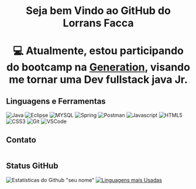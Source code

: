 <h1 align="center"> Seja bem Vindo ao GitHub do Lorrans Facca </h1>

 <h1 align="center" font-family"CommercialScript BT">💻 Atualmente, estou participando do bootcamp na <a href="https://brazil.generation.org" target="_blank">Generation</a>, visando me tornar uma Dev fullstack java Jr. </h1>


## Linguagens e Ferramentas
<p> 
  <img src="http://img.shields.io/badge/Java-ED8B00?style=for-the-badge&logo=java&logoColor=white" alt="Java" /> 
  <img src="https://img.shields.io/badge/Eclipse-2C2255?style=for-the-badge&logo=eclipse&logoColor=white" alt="Eclipse" />
  <img src="https://img.shields.io/badge/MySQL-00000F?style=for-the-badge&logo=mysql&logoColor=white" alt="MYSQL" />
  <img src="https://img.shields.io/badge/Spring-6DB33F?style=for-the-badge&logo=spring&logoColor=white" alt="Spring" />
  <img src="https://img.shields.io/badge/Postman-FF6C37?style=for-the-badge&logo=Postman&logoColor=white" alt="Postman" />
  <img src="https://img.shields.io/badge/JavaScript-F7DF1E?style=for-the-badge&logo=javascript&logoColor=black" alt="Javascript" /> 
  <img src="https://img.shields.io/badge/HTML5-E34F26?style=for-the-badge&logo=html5&logoColor=white" alt="HTML5" />
  <img src="https://img.shields.io/badge/CSS3-1572B6?style=for-the-badge&logo=css3&logoColor=white" alt="CSS3" />
  <img src="https://img.shields.io/badge/Git-F05032?style=for-the-badge&logo=git&logoColor=white" alt="Git" />  
  <img src="https://img.shields.io/badge/Visual_Studio_Code-0078D4?style=for-the-badge&logo=visual%20studio%20code&logoColor=white" alt="VSCode" />
</p>

## Contato
<p align = "left">
    <a href="https://www.linkedin.com/in/lorrans-facca-47631773/" target="_blank">
    <img src = "https://img.shields.io/badge/LinkedIn-0077B5?style=for-the-badge&logo=linkedin&logoColor=white" alt = "" />
  </a>
 </p>

## Status GitHub 

![Estatísticas do Github "seu nome"](https://github-readme-stats.vercel.app/api?username=lorransfacca&show_icons=true&theme=radical&hide&=prs,issues,contribs)
[![Linguagens mais Usadas](https://github-readme-stats.vercel.app/api/top-langs/?username=lorransfacca&layout=compact)](https://github.com/anuraghazra/github-readme-stats)
